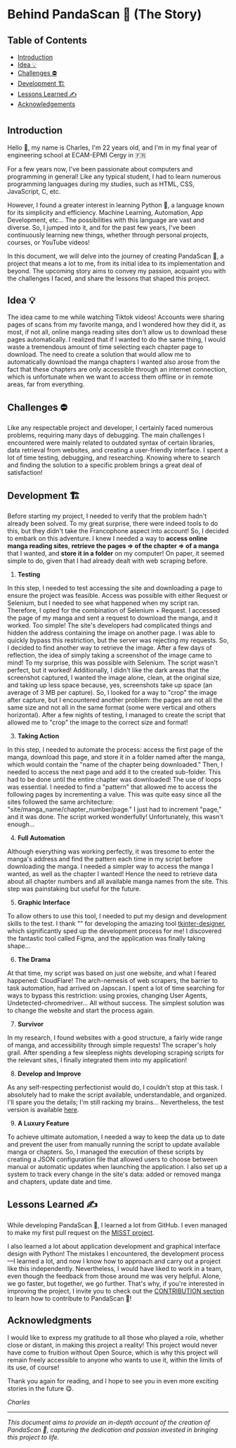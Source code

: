 # Behind PandaScan 🐼 (The Story)

## Table of Contents
- [Introduction](https://github.com/CAprogs/PandaScan/blob/main/docs/EN/LEARN.en.md#introduction)
- [Idea 💡](https://github.com/CAprogs/PandaScan/blob/main/docs/EN/LEARN.en.md#idea-)
- [Challenges ⛔️](https://github.com/CAprogs/PandaScan/blob/main/docs/EN/LEARN.en.md#challenges-%EF%B8%8F)
- [Development 🏗️](https://github.com/CAprogs/PandaScan/blob/main/docs/EN/LEARN.en.md#development-%EF%B8%8F)
- [Lessons Learned ✍️](https://github.com/CAprogs/PandaScan/blob/main/docs/EN/LEARN.en.md#lessons-learned-%EF%B8%8F)
- [Acknowledgements](https://github.com/CAprogs/PandaScan/blob/main/docs/EN/LEARN.en.md#acknowledgements)

#

## **Introduction**

Hello 👋, my name is Charles, I'm 22 years old, and I'm in my final year of engineering school at ECAM-EPMI Cergy in 🇫🇷

For a few years now, I've been passionate about computers and programming in general! Like any typical student, I had to learn numerous programming languages during my studies, such as HTML, CSS, JavaScript, C, etc.

However, I found a greater interest in learning Python 🐍, a language known for its simplicity and efficiency. Machine Learning, Automation, App Development, etc... The possibilities with this language are vast and diverse. So, I jumped into it, and for the past few years, I've been continuously learning new things, whether through personal projects, courses, or YouTube videos!

In this document, we will delve into the journey of creating PandaScan 🐼, a project that means a lot to me, from its initial idea to its implementation and beyond. The upcoming story aims to convey my passion, acquaint you with the challenges I faced, and share the lessons that shaped this project.

## Idea 💡
The idea came to me while watching Tiktok videos! Accounts were sharing pages of scans from my favorite manga, and I wondered how they did it, as most, if not all, online manga reading sites don't allow us to download these pages automatically. I realized that if I wanted to do the same thing, I would waste a tremendous amount of time selecting each chapter page to download. The need to create a solution that would allow me to automatically download the manga chapters I wanted also arose from the fact that these chapters are only accessible through an internet connection, which is unfortunate when we want to access them offline or in remote areas, far from everything.

## Challenges ⛔️
Like any respectable project and developer, I certainly faced numerous problems, requiring many days of debugging. The main challenges I encountered were mainly related to outdated syntax of certain libraries, data retrieval from websites, and creating a user-friendly interface. I spent a lot of time testing, debugging, and researching. Knowing where to search and finding the solution to a specific problem brings a great deal of satisfaction!

## Development 🏗️
Before starting my project, I needed to verify that the problem hadn't already been solved. To my great surprise, there were indeed tools to do this, but they didn't take the Francophone aspect into account! So, I decided to embark on this adventure. I knew I needed a way to **access online manga reading sites**, **retrieve the pages => of the chapter => of a manga** that I wanted, and **store it in a folder** on my computer! On paper, it seemed simple to do, given that I had already dealt with web scraping before.

1. **Testing**

In this step, I needed to test accessing the site and downloading a page to ensure the project was feasible. Access was possible with either Request or Selenium, but I needed to see what happened when my script ran. Therefore, I opted for the combination of Selenium + Request. I accessed the page of my manga and sent a request to download the manga, and it worked. Too simple! The site's developers had complicated things and hidden the address containing the image on another page. I was able to quickly bypass this restriction, but the server was rejecting my requests. So, I decided to find another way to retrieve the image. After a few days of reflection, the idea of simply taking a screenshot of the image came to mind! To my surprise, this was possible with Selenium. The script wasn't perfect, but it worked! Additionally, I didn't like the dark areas that the screenshot captured, I wanted the image alone, clean, at the original size, and taking up less space because, yes, screenshots take up space (an average of 3 MB per capture). So, I looked for a way to "crop" the image after capture, but I encountered another problem: the pages are not all the same size and not all in the same format (some were vertical and others horizontal). After a few nights of testing, I managed to create the script that allowed me to "crop" the image to the correct size and format!

3. **Taking Action**

In this step, I needed to automate the process: access the first page of the manga, download this page, and store it in a folder named after the manga, which would contain the "name of the chapter being downloaded." Then, I needed to access the next page and add it to the created sub-folder. This had to be done until the entire chapter was downloaded! The use of loops was essential. I needed to find a "pattern" that allowed me to access the following pages by incrementing a value. This was quite easy since all the sites followed the same architecture: "site/manga_name/chapter_number/page." I just had to increment "page," and it was done. The script worked wonderfully! Unfortunately, this wasn't enough...

4. **Full Automation**

Although everything was working perfectly, it was tiresome to enter the manga's address and find the pattern each time in my script before downloading the manga. I needed a simpler way to access the manga I wanted, as well as the chapter I wanted! Hence the need to retrieve data about all chapter numbers and all available manga names from the site. This step was painstaking but useful for the future.

5. **Graphic Interface**

To allow others to use this tool, I needed to put my design and development skills to the test. I thank "" for developing the amazing tool [tkinter-designer](), which significantly sped up the development process for me! I discovered the fantastic tool called Figma, and the application was finally taking shape...

6. **The Drama**

At that time, my script was based on just one website, and what I feared happened: CloudFlare! The arch-nemesis of web scrapers, the barrier to task automation, had arrived on Japscan. I spent a lot of time searching for ways to bypass this restriction: using proxies, changing User Agents, Undetected-chromedriver... All without success. The simplest solution was to change the website and start the process again.

7. **Survivor**

In my research, I found websites with a good structure, a fairly wide range of manga, and accessibility through simple requests! The scraper's holy grail. After spending a few sleepless nights developing scraping scripts for the relevant sites, I finally integrated them into my application!

8. **Develop and Improve**

As any self-respecting perfectionist would do, I couldn't stop at this task. I absolutely had to make the script available, understandable, and organized. I'll spare you the details; I'm still racking my brains... Nevertheless, the test version is available [here]().

9. **A Luxury Feature**

To achieve ultimate automation, I needed a way to keep the data up to date and prevent the user from manually running the script to update available manga or chapters. So, I managed the execution of these scripts by creating a JSON configuration file that allowed users to choose between manual or automatic updates when launching the application. I also set up a system to track every change in the site's data: added or removed manga and chapters, update date and time.

## Lessons Learned ✍️

While developing PandaScan 🐼, I learned a lot from GitHub. I even managed to make my first pull request on the [MISST project](https://github.com/Frikallo/MISST).

I also learned a lot about application development and graphical interface design with Python! The mistakes I encountered, the development process—I learned a lot, and now I know how to approach and carry out a project like this independently. Nevertheless, I would have liked to work in a team, even though the feedback from those around me was very helpful. Alone, we go faster, but together, we go further. That's why, if you're interested in improving the project, I invite you to check out the [CONTRIBUTION section]() to learn how to contribute to PandaScan 🐼!

## Acknowledgments

I would like to express my gratitude to all those who played a role, whether close or distant, in making this project a reality! This project would never have come to fruition without Open Source, which is why this project will remain freely accessible to anyone who wants to use it, within the limits of its use, of course!

Thank you again for reading, and I hope to see you in even more exciting stories in the future 😋.

_Charles_

---

*This document aims to provide an in-depth account of the creation of PandaScan 🐼, capturing the dedication and passion invested in bringing this project to life.*

